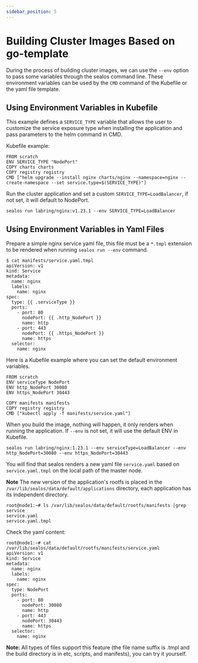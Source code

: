 ```yaml
---
sidebar_position: 5
---
```


# Building Cluster Images Based on go-template

During the process of building cluster images, we can use the `--env` option to pass some variables through the sealos command line. These environment variables can be used by the `CMD` command of the Kubefile or the yaml file template.

## Using Environment Variables in Kubefile

This example defines a `SERVICE_TYPE` variable that allows the user to customize the service exposure type when installing the application and pass parameters to the helm command in CMD.

Kubefile example:

```shell
FROM scratch
ENV SERVICE_TYPE "NodePort"
COPY charts charts
COPY registry registry
CMD ["helm upgrade --install nginx charts/nginx --namespace=nginx --create-namespace --set service.type=$(SERVICE_TYPE)"]
```

Run the cluster application and set a custom `SERVICE_TYPE=LoadBalancer`, if not set, it will default to NodePort.

```shell
sealos run labring/nginx:v1.23.1 --env SERVICE_TYPE=LoadBalancer
```

## Using Environment Variables in Yaml Files

Prepare a simple nginx service yaml file, this file must be a `*.tmpl` extension to be rendered when running `sealos run --env` command.

```shell
$ cat manifests/service.yaml.tmpl
apiVersion: v1
kind: Service
metadata:
  name: nginx
  labels:
    name: nginx
spec:
  type: {{ .serviceType }}
  ports:
    - port: 80
      nodePort: {{ .http_NodePort }}
      name: http
    - port: 443
      nodePort: {{ .https_NodePort }}
      name: https
  selector:
    name: nginx
```

Here is a Kubefile example where you can set the default environment variables.

```shell
FROM scratch
ENV serviceType NodePort
ENV http_NodePort 30080
ENV https_NodePort 30443

COPY manifests manifests
COPY registry registry
CMD ["kubectl apply -f manifests/service.yaml"]
```

When you build the image, nothing will happen, it only renders when running the application. If `--env` is not set, it will use the default ENV in Kubefile.

```shell
sealos run labring/nginx:1.23.1 --env serviceType=LoadBalancer --env http_NodePort=30080 --env https_NodePort=30443
```

You will find that sealos renders a new yaml file `service.yaml` based on `service.yaml.tmpl` on the local path of the master node.

**Note** The new version of the application's rootfs is placed in the `/var/lib/sealos/data/default/applications` directory, each application has its independent directory.

```shell
root@node1:~# ls /var/lib/sealos/data/default/rootfs/manifests |grep service
service.yaml
service.yaml.tmpl
```

Check the yaml content:

```shell
root@node1:~# cat /var/lib/sealos/data/default/rootfs/manifests/service.yaml
apiVersion: v1
kind: Service
metadata:
  name: nginx
  labels:
    name: nginx
spec:
  type: NodePort
  ports:
    - port: 80
      nodePort: 30080
      name: http
    - port: 443
      nodePort: 30443
      name: https
  selector:
    name: nginx
```

**Note:** All types of files support this feature (the file name suffix is .tmpl and the build directory is in etc, scripts, and manifests), you can try it yourself.
